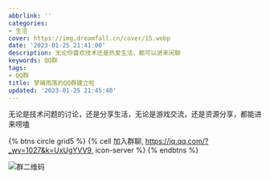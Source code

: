 ```yaml
---
abbrlink: ''
categories:
- 生活
cover: https://img.dreamfall.cn/cover/15.webp
date: '2023-01-25 21:41:00'
description: 无论你喜欢技术还是热爱生活，都可以进来闲聊
keywords: QQ群
tags:
- QQ群
title: 梦璃雨落的QQ群建立啦
updated: '2023-01-25 21:45:40'
---
```

无论是技术问题的讨论，还是分享生活，无论是游戏交流，还是资源分享，都能进来唠嗑

{% btns circle grid5 %}
{% cell 加入群聊, https://jq.qq.com/?_wv=1027&k=UxUgYVV9, icon-server %}
{% endbtns %}

![群二维码](https://img.dreamfall.cn/post/qq-group/qrcode.jpg)


